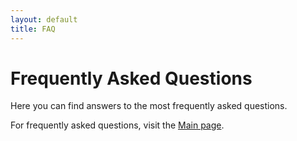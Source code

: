 ```yaml
---
layout: default
title: FAQ
---
```


# Frequently Asked Questions

Here you can find answers to the most frequently asked questions.

For frequently asked questions, visit the [Main page](index).
